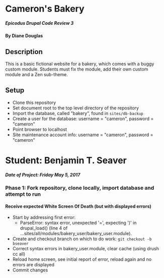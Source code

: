 # Cameron's Bakery

##### Epicodus Drupal Code Review 3

#### By Diane Douglas

## Description

This is a basic fictional website for a bakery, which comes with a buggy custom module.
Students must fix the module, add their own custom module and a Zen sub-theme.

## Setup

* Clone this repository
* Set document root to the top level directory of the repository
* Import the database, called "bakery", found in `sites/db-backup`
* Create a user for the database: username = "cameron", password = "cameron"
* Point browser to localhost
* Site maintenance account info: username = "cameron", password = "cameron"

# Student: Benjamin T. Seaver
##### Date of Project: Friday May 5, 2017

### Phase 1: Fork repository, clone locally, import database and attempt to run
#### Receive expected White Screen Of Death (but with displayed errors)
  * Start by addressing first error:
    * ParseError: syntax error, unexpected &#039;=&#039;, expecting &#039;)&#039; in drupal_load() (line 4 of ...sites/all/modules/bakery_user/bakery_user.module).
  * Create and checkout branch on which to do work: `git checkout -b bseaver`
  * Correct syntax errors in bakery_user.module, clear cache (using drush cc all)
  * Reload home screen, see initial report of error, reload again and no errors are displayed
  * Commit changes
